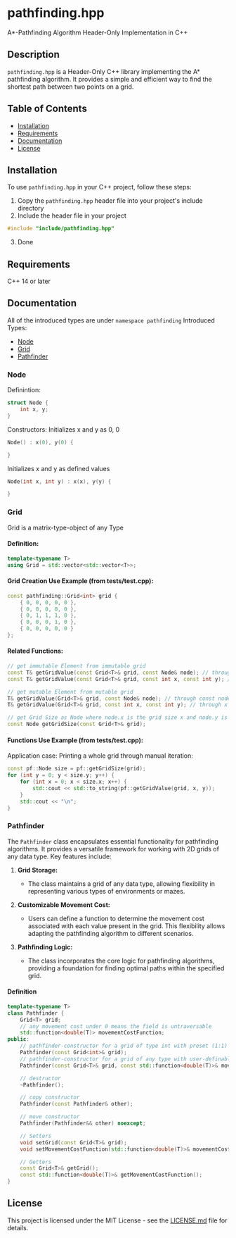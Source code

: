 # pathfinding.hpp

A*-Pathfinding Algorithm Header-Only Implementation in C++

## Description

`pathfinding.hpp` is a Header-Only C++ library implementing the A* pathfinding algorithm. It provides a simple and efficient way to find the shortest path between two points on a grid.

## Table of Contents

- [Installation](#installation)
- [Requirements](#requirements)
- [Documentation](#documentation)
- [License](#license)

## Installation

To use `pathfinding.hpp` in your C++ project, follow these steps:

1. Copy the `pathfinding.hpp` header file into your project's include directory
2. Include the header file in your project

```cpp
#include "include/pathfinding.hpp"
```

3. Done

## Requirements

C++ 14 or later

## Documentation

All of the introduced types are under `namespace pathfinding`
Introduced Types:
- [Node](#node)
- [Grid](#grid)
- [Pathfinder](#pathfinder)

### Node
Definintion:
```cpp
struct Node {
    int x, y;
}
```
Constructors:
Initializes x and y as 0, 0
```cpp
Node() : x(0), y(0) { 

}
```
Initializes x and y as defined values
```cpp
Node(int x, int y) : x(x), y(y) { 

}
```

### Grid

Grid is a matrix-type-object of any Type

#### Definition:
```cpp
template<typename T>
using Grid = std::vector<std::vector<T>>;
```
#### Grid Creation Use Example (from tests/test.cpp):
```cpp
const pathfinding::Grid<int> grid {
    { 0, 0, 0, 0, 0 },
    { 0, 0, 0, 0, 0 },
    { 0, 1, 1, 1, 0 },
    { 0, 0, 0, 1, 0 },
    { 0, 0, 0, 0, 0 }
};
```

#### Related Functions:
```cpp
// get immutable Element from immutable grid
const T& getGridValue(const Grid<T>& grid, const Node& node); // through const node
const T& getGridValue(const Grid<T>& grid, const int x, const int y); // through x and y

// get mutable Element from mutable grid
T& getGridValue(Grid<T>& grid, const Node& node); // through const node
T& getGridValue(Grid<T>& grid, const int x, const int y); // through x and y

// get Grid Size as Node where node.x is the grid size x and node.y is the grid size y
const Node getGridSize(const Grid<T>& grid);
```

#### Functions Use Example (from tests/test.cpp):
Application case: Printing a whole grid through manual iteration:
```cpp
const pf::Node size = pf::getGridSize(grid);
for (int y = 0; y < size.y; y++) {
    for (int x = 0; x < size.x; x++) { 
        std::cout << std::to_string(pf::getGridValue(grid, x, y));
    }
    std::cout << "\n";
}
```

### Pathfinder

The `Pathfinder` class encapsulates essential functionality for pathfinding algorithms. It provides a versatile framework for working with 2D grids of any data type. Key features include:

1. **Grid Storage:**
   - The class maintains a grid of any data type, allowing flexibility in representing various types of environments or mazes.

2. **Customizable Movement Cost:**
   - Users can define a function to determine the movement cost associated with each value present in the grid. This flexibility allows adapting the pathfinding algorithm to different scenarios.

3. **Pathfinding Logic:**
   - The class incorporates the core logic for pathfinding algorithms, providing a foundation for finding optimal paths within the specified grid.

#### Definition

```cpp
template<typename T>
class Pathfinder {
    Grid<T> grid;
    // any movement cost under 0 means the field is untraversable
    std::function<double(T)> movementCostFunction;
public:
    // pathfinder-constructor for a grid of type int with preset (1:1) movement cost function.
    Pathfinder(const Grid<int>& grid);
    // pathfinder-constructor for a grid of any type with user-definable movement cost function.
    Pathfinder(const Grid<T>& grid, const std::function<double(T)>& movementCostFunction);

    // destructor
    ~Pathfinder();

    // copy constructor
    Pathfinder(const Pathfinder& other);

    // move constructor
    Pathfinder(Pathfinder&& other) noexcept;

    // Setters
    void setGrid(const Grid<T>& grid);
    void setMovementCostFunction(std::function<double(T)>& movementCostFunction);

    // Getters
    const Grid<T>& getGrid();
    const std::function<double(T)>& getMovementCostFunction();
}
```

## License

This project is licensed under the MIT License - see the [LICENSE.md](LICENSE.md) file for details.